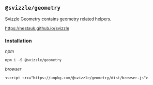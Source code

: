 ## `@svizzle/geometry`

Svizzle Geometry contains geometry related helpers.

https://nestauk.github.io/svizzle

### Installation

*npm*

`npm i -S @svizzle/geometry`

*browser*

`<script src="https://unpkg.com/@svizzle/geometry/dist/browser.js">`
